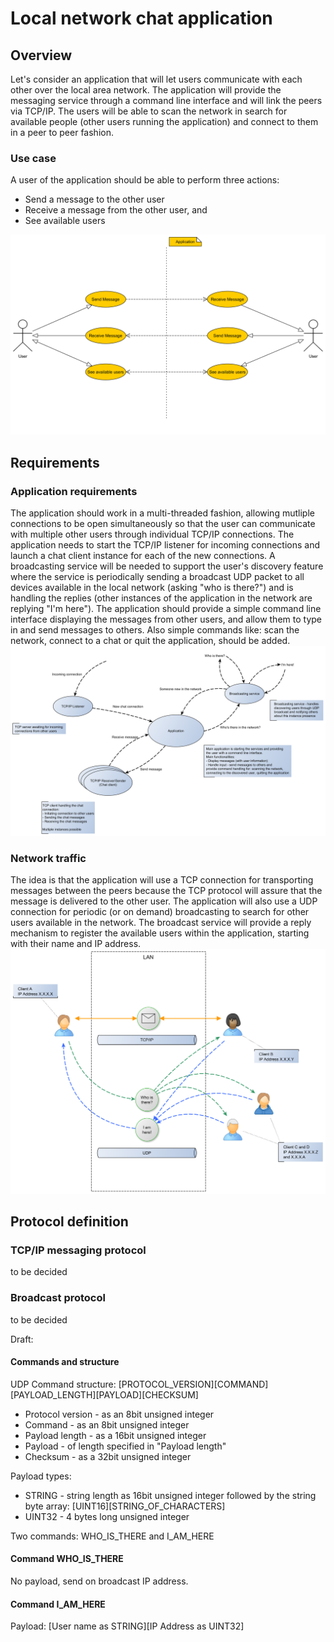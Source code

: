 # Local network chat application
## Overview
Let's consider an application that will let users communicate with each other over the local area network. The application will provide the messaging service through a command line interface and will link the peers via TCP/IP. The users will be able to scan the network in search for available people (other users running the application) and connect to them in a peer to peer fashion.
### Use case
A user of the application should be able to perform three actions:
- Send a message to the other user
- Receive a message from the other user, and
- See available users

![Use case png](usecase.png)

## Requirements
### Application requirements
The application should work in a multi-threaded fashion, allowing mutliple connections to be open simultaneously so that the user can communicate with multiple other users through individual TCP/IP connections. The application needs to start the TCP/IP listener for incoming connections and launch a chat client instance for each of the new connections. A broadcasting service will be needed to support the user's discovery feature where the service is periodically sending a broadcast UDP packet to all devices available in the local network (asking "who is there?") and is handling the replies (other instances of the application in the network are replying "I'm here"). The application should provide a simple command line interface displaying the messages from other users, and allow them to type in and send messages to others. Also simple commands like: scan the network, connect to a chat or quit the application, should be added.
![Application diagram](application.png)

### Network traffic
The idea is that the application will use a TCP connection for transporting messages between the peers because the TCP protocol will assure that the message is delivered to the other user. The application will also use a UDP connection for periodic (or on demand) broadcasting to search for other users available in the network. The broadcast service will provide a reply mechanism to register the available users within the application, starting with their name and IP address.
![Network diagram](network.png)

## Protocol definition
### TCP/IP messaging protocol
to be decided

### Broadcast protocol
to be decided

Draft:<br>
#### Commands and structure
UDP Command structure:
[PROTOCOL_VERSION][COMMAND][PAYLOAD_LENGTH][PAYLOAD][CHECKSUM]
- Protocol version - as an 8bit unsigned integer
- Command - as an 8bit unsigned integer
- Payload length - as a 16bit unsigned integer
- Payload - of length specified in "Payload length"
- Checksum - as a 32bit unsigned integer

Payload types:
- STRING - string length as 16bit unsigned integer followed by the string byte array: [UINT16][STRING_OF_CHARACTERS]
- UINT32 - 4 bytes long unsigned integer 

Two commands: WHO_IS_THERE and I_AM_HERE<br>
#### Command WHO_IS_THERE
No payload, send on broadcast IP address.
#### Command I_AM_HERE
Payload: [User name as STRING][IP Address as UINT32]

